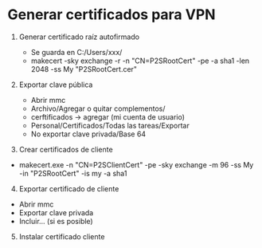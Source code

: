 # Generar certificados para VPN

1. Generar certificado raíz autofirmado
    - Se guarda en C:/Users/xxx/
    - makecert -sky exchange -r -n "CN=P2SRootCert" -pe -a sha1 -len 2048 -ss My "P2SRootCert.cer"
  
2. Exportar clave pública
   - Abrir mmc
   - Archivo/Agregar o quitar complementos/
   - cerftificados -> agregar (mi cuenta de usuario)
   - Personal/Certificados/Todas las tareas/Exportar
   - No exportar clave privada/Base 64
   
3. Crear certificados de cliente
  - makecert.exe -n "CN=P2SClientCert" -pe -sky exchange -m 96 -ss My -in "P2SRootCert" -is my -a sha1
  
4. Exportar certificado de cliente
  - Abrir mmc
  - Exportar clave privada
  - Incluir... (si es posible)
  
5. Instalar certificado cliente
